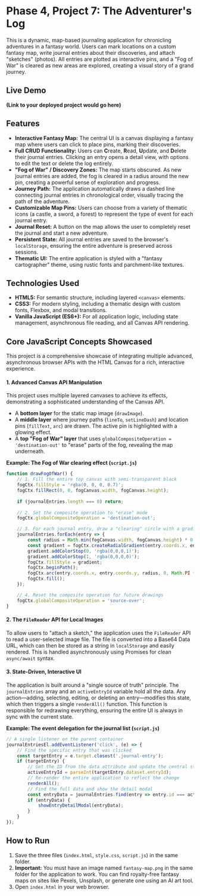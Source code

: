 # Phase 4, Project 7: The Adventurer's Log

This is a dynamic, map-based journaling application for chronicling adventures in a fantasy world. Users can mark locations on a custom fantasy map, write journal entries about their discoveries, and attach "sketches" (photos). All entries are plotted as interactive pins, and a "Fog of War" is cleared as new areas are explored, creating a visual story of a grand journey.

## Live Demo

**(Link to your deployed project would go here)**

## Features

-   **Interactive Fantasy Map:** The central UI is a canvas displaying a fantasy map where users can click to place pins, marking their discoveries.
-   **Full CRUD Functionality:** Users can **C**reate, **R**ead, **U**pdate, and **D**elete their journal entries. Clicking an entry opens a detail view, with options to edit the text or delete the log entirely.
-   **"Fog of War" / Discovery Zones:** The map starts obscured. As new journal entries are added, the fog is cleared in a radius around the new pin, creating a powerful sense of exploration and progress.
-   **Journey Path:** The application automatically draws a dashed line connecting journal entries in chronological order, visually tracing the path of the adventure.
-   **Customizable Map Pins:** Users can choose from a variety of thematic icons (a castle, a sword, a forest) to represent the type of event for each journal entry.
-   **Journal Reset:** A button on the map allows the user to completely reset the journal and start a new adventure.
-   **Persistent State:** All journal entries are saved to the browser's `localStorage`, ensuring the entire adventure is preserved across sessions.
-   **Thematic UI:** The entire application is styled with a "fantasy cartographer" theme, using rustic fonts and parchment-like textures.

## Technologies Used

-   **HTML5:** For semantic structure, including layered `<canvas>` elements.
-   **CSS3:** For modern styling, including a thematic design with custom fonts, Flexbox, and modal transitions.
-   **Vanilla JavaScript (ES6+):** For all application logic, including state management, asynchronous file reading, and all Canvas API rendering.

## Core JavaScript Concepts Showcased

This project is a comprehensive showcase of integrating multiple advanced, asynchronous browser APIs with the HTML Canvas for a rich, interactive experience.

#### 1. Advanced Canvas API Manipulation

This project uses multiple layered canvases to achieve its effects, demonstrating a sophisticated understanding of the Canvas API.
-   A **bottom layer** for the static map image (`drawImage`).
-   A **middle layer** where journey paths (`lineTo`, `setLineDash`) and location pins (`fillText`, `arc`) are drawn. The active pin is highlighted with a glowing effect.
-   A **top "Fog of War" layer** that uses `globalCompositeOperation = 'destination-out'` to "erase" parts of the fog, revealing the map underneath.

**Example: The Fog of War clearing effect (`script.js`)**

```javascript
function drawFogOfWar() {
    // 1. Fill the entire top canvas with semi-transparent black
    fogCtx.fillStyle = 'rgba(0, 0, 0, 0.7)';
    fogCtx.fillRect(0, 0, fogCanvas.width, fogCanvas.height);
    
    if (journalEntries.length === 0) return;
    
    // 2. Set the composite operation to "erase" mode
    fogCtx.globalCompositeOperation = 'destination-out';

    // 3. For each journal entry, draw a "clearing" circle with a gradient
    journalEntries.forEach(entry => {
        const radius = Math.min(fogCanvas.width, fogCanvas.height) * 0.15;
        const gradient = fogCtx.createRadialGradient(entry.coords.x, entry.coords.y, radius * 0.25, entry.coords.x, entry.coords.y, radius);
        gradient.addColorStop(0, 'rgba(0,0,0,1)');
        gradient.addColorStop(1, 'rgba(0,0,0,0)');
        fogCtx.fillStyle = gradient;
        fogCtx.beginPath();
        fogCtx.arc(entry.coords.x, entry.coords.y, radius, 0, Math.PI * 2);
        fogCtx.fill();
    });

    // 4. Reset the composite operation for future drawings
    fogCtx.globalCompositeOperation = 'source-over';
}
```

#### 2. The `FileReader` API for Local Images

To allow users to "attach a sketch," the application uses the `FileReader` API to read a user-selected image file. The file is converted into a Base64 Data URL, which can then be stored as a string in `localStorage` and easily rendered. This is handled asynchronously using Promises for clean `async/await` syntax.

#### 3. State-Driven, Interactive UI

The application is built around a "single source of truth" principle. The `journalEntries` array and an `activeEntryId` variable hold all the data. Any action—adding, selecting, editing, or deleting an entry—modifies this state, which then triggers a single `renderAll()` function. This function is responsible for redrawing everything, ensuring the entire UI is always in sync with the current state.

**Example: The event delegation for the journal list (`script.js`)**
```javascript
// A single listener on the parent container
journalEntriesEl.addEventListener('click', (e) => {
    // Find the specific entry that was clicked
    const targetEntry = e.target.closest('.journal-entry');
    if (targetEntry) {
        // Get the ID from the data attribute and update the central state
        activeEntryId = parseInt(targetEntry.dataset.entryId);
        // Re-render the entire application to reflect the change
        renderAll();
        // Find the full data and show the detail modal
        const entryData = journalEntries.find(entry => entry.id === activeEntryId);
        if (entryData) {
            showEntryDetailModal(entryData);
        }
    }
});
```

## How to Run

1.  Save the three files (`index.html`, `style.css`, `script.js`) in the same folder.
2.  **Important:** You must have an image named `fantasy-map.png` in the same folder for the application to work. You can find royalty-free fantasy maps on sites like Pexels, Unsplash, or generate one using an AI art tool.
3.  Open `index.html` in your web browser.
```